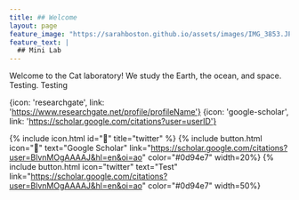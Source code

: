 ```yaml
---
title: ## Welcome
layout: page
feature_image: "https://sarahboston.github.io/assets/images/IMG_3853.JPG"
feature_text: |
  ## Mini Lab
---
```


Welcome to the Cat laboratory! We study the Earth, the ocean, and space. Testing. Testing

{icon: 'researchgate', link: 'https://www.researchgate.net/profile/profileName'}
{icon: 'google-scholar', link: 'https://scholar.google.com/citations?user=userID'}

{% include icon.html id="&#xe9f9;" title="twitter" %}
{% include button.html icon="&#xe9f9;" text="Google Scholar" link="https://scholar.google.com/citations?user=BlvnMOgAAAAJ&hl=en&oi=ao" color="#0d94e7" width=20%}
{% include button.html icon="twitter" text="Test" link="https://scholar.google.com/citations?user=BlvnMOgAAAAJ&hl=en&oi=ao" color="#0d94e7" width=50%}